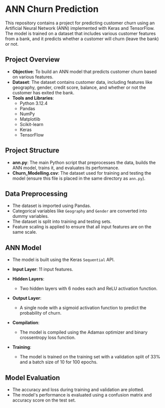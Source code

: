 # ANN Churn Prediction

This repository contains a project for predicting customer churn using an Artificial Neural Network (ANN) implemented with Keras and TensorFlow. The model is trained on a dataset that includes various customer features from a bank, and it predicts whether a customer will churn (leave the bank) or not.

## Project Overview

- **Objective**: To build an ANN model that predicts customer churn based on various features.
- **Dataset**: The dataset contains customer data, including features like geography, gender, credit score, balance, and whether or not the customer has exited the bank.
- **Tools and Libraries**:
  - Python 3.12.4
  - Pandas
  - NumPy
  - Matplotlib
  - Scikit-learn
  - Keras
  - TensorFlow

## Project Structure

- **ann.py**: The main Python script that preprocesses the data, builds the ANN model, trains it, and evaluates its performance.
- **Churn_Modelling.csv**: The dataset used for training and testing the model (ensure this file is placed in the same directory as `ann.py`).

## Data Preprocessing

- The dataset is imported using Pandas.
- Categorical variables like `Geography` and `Gender` are converted into dummy variables.
- The dataset is split into training and testing sets.
- Feature scaling is applied to ensure that all input features are on the same scale.

## ANN Model

- The model is built using the Keras `Sequential` API.
- **Input Layer**: 11 input features.
- **Hidden Layers**:
  - Two hidden layers with 6 nodes each and ReLU activation function.
- **Output Layer**:
  - A single node with a sigmoid activation function to predict the probability of churn.
  
- **Compilation**:
  - The model is compiled using the Adamax optimizer and binary crossentropy loss function.
  
- **Training**:
  - The model is trained on the training set with a validation split of 33% and a batch size of 10 for 100 epochs.
  
## Model Evaluation

- The accuracy and loss during training and validation are plotted.
- The model's performance is evaluated using a confusion matrix and accuracy score on the test set.

